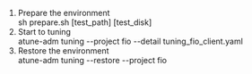1. Prepare the environment  
sh prepare.sh [test_path] [test_disk]
2. Start to tuning  
atune-adm tuning --project fio --detail tuning_fio_client.yaml
3. Restore the environment  
atune-adm tuning --restore --project fio